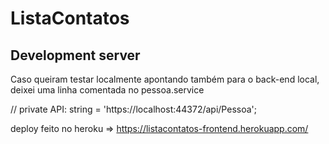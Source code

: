 # ListaContatos

## Development server

Caso queiram testar localmente apontando também para o back-end local, deixei uma linha comentada no pessoa.service

  // private API: string = 'https://localhost:44372/api/Pessoa';


deploy feito no heroku => https://listacontatos-frontend.herokuapp.com/
